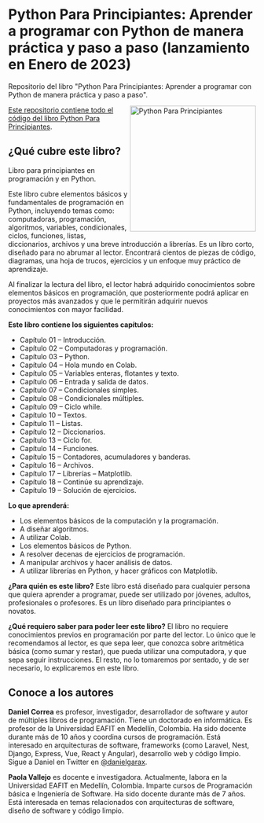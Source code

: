 # Python Para Principiantes: Aprender a programar con Python de manera práctica y paso a paso (lanzamiento en Enero de 2023)
Repositorio del libro "Python Para Principiantes: Aprender a programar con Python de manera práctica y paso a paso".

<a href="https://www.amazon.com/dp/B0BQN5FF55/"><img src="https://m.media-amazon.com/images/I/31gjcSZv3UL.jpg" alt="Python Para Principiantes" height="256px" align="right">

Este repositorio contiene todo el código del libro [Python Para Principiantes](https://www.amazon.com/dp/B0BQN5FF55).

## ¿Qué cubre este libro?
Libro para principiantes en programación y en Python.

Este libro cubre elementos básicos y fundamentales de programación en Python, incluyendo temas como: computadoras, programación, algoritmos, variables, condicionales, ciclos, funciones, listas, diccionarios, archivos y una breve introducción a librerías. Es un libro corto, diseñado para no abrumar al lector. Encontrará cientos de piezas de código, diagramas, una hoja de trucos, ejercicios y un enfoque muy práctico de aprendizaje.

Al finalizar la lectura del libro, el lector habrá adquirido conocimientos sobre elementos básicos en programación, que posteriormente podrá aplicar en proyectos más avanzados y que le permitirán adquirir nuevos conocimientos con mayor facilidad.

**Este libro contiene los siguientes capítulos:** 
* Capítulo 01 – Introducción.
* Capítulo 02 – Computadoras y programación. 
* Capítulo 03 – Python. 
* Capítulo 04 – Hola mundo en Colab. 
* Capítulo 05 – Variables enteras, flotantes y texto. 
* Capítulo 06 – Entrada y salida de datos.
* Capítulo 07 – Condicionales simples.
* Capítulo 08 – Condicionales múltiples. 
* Capítulo 09 – Ciclo while. 
* Capítulo 10 – Textos. 
* Capítulo 11 – Listas. 
* Capítulo 12 – Diccionarios.
* Capítulo 13 – Ciclo for. 
* Capítulo 14 – Funciones. 
* Capítulo 15 – Contadores, acumuladores y banderas.
* Capítulo 16 – Archivos. 
* Capítulo 17 – Librerías – Matplotlib.
* Capítulo 18 – Continúe su aprendizaje. 
* Capítulo 19 – Solución de ejercicios. 

**Lo que aprenderá:**
* Los elementos básicos de la computación y la programación.
* A diseñar algoritmos.
* A utilizar Colab.
* Los elementos básicos de Python.
* A resolver decenas de ejercicios de programación.
* A manipular archivos y hacer análisis de datos.
* A utilizar librerías en Python, y hacer gráficos con Matplotlib.

**¿Para quién es este libro?**
Este libro está diseñado para cualquier persona que quiera aprender a programar, puede ser utilizado por jóvenes, adultos, profesionales o profesores. Es un libro diseñado para principiantes o novatos.

**¿Qué requiero saber para poder leer este libro?**
El libro no requiere conocimientos previos en programación por parte del lector. Lo único que le recomendamos al lector, es que sepa leer, que conozca sobre aritmética básica (como sumar y restar), que pueda utilizar una computadora, y que sepa seguir instrucciones. El resto, no lo tomaremos por sentado, y de ser necesario, lo explicaremos en este libro.

## Conoce a los autores
**Daniel Correa** es profesor, investigador, desarrollador de software y autor de múltiples libros de programación. Tiene un doctorado en informática. Es profesor de la Universidad EAFIT en Medellín, Colombia. Ha sido docente durante más de 10 años y coordina cursos de programación. Está interesado en arquitecturas de software, frameworks (como Laravel, Nest, Django, Express, Vue, React y Angular), desarrollo web y código limpio. Sigue a Daniel en Twitter en [@danielgarax](https://twitter.com/danielgarax).

**Paola Vallejo** es docente e investigadora. Actualmente, labora en la Universidad EAFIT en Medellín, Colombia. Imparte cursos de Programación básica e Ingeniería de Software. Ha sido docente durante más de 7 años. Está interesada en temas relacionados con arquitecturas de software, diseño de software y código limpio.
